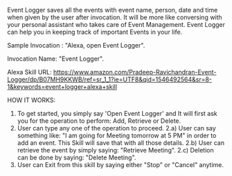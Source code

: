 Event Logger saves all the events with event name, person, date and time when given by the user after invocation. It will be more like conversing with your personal assistant who takes care of Event Management. Event Logger can help you in keeping track of important Events in your life.
 
Sample Invocation : "Alexa, open Event Logger".

Invocation Name: "Event Logger".

Alexa Skill URL: https://www.amazon.com/Pradeep-Ravichandran-Event-Logger/dp/B07MH9KKWB/ref=sr_1_1?ie=UTF8&qid=1546492564&sr=8-1&keywords=event+logger+alexa+skill

HOW IT WORKS:
1. To get started, you simply say 'Open Event Logger' and It will first ask you for the operation to perform: Add, Retrieve or Delete.
2. User can type any one of the operation to proceed. 
2.a) User can say something like: "I am going for Meeting tomorrow at 5 PM" in order to add an event. This Skill will save that with all those details. 
2.b) User can retrieve the event by simply saying: "Retrieve Meeting". 
2.c) Deletion can be done by saying: "Delete Meeting".
3. User can Exit from this skill by saying either "Stop" or "Cancel" anytime.
